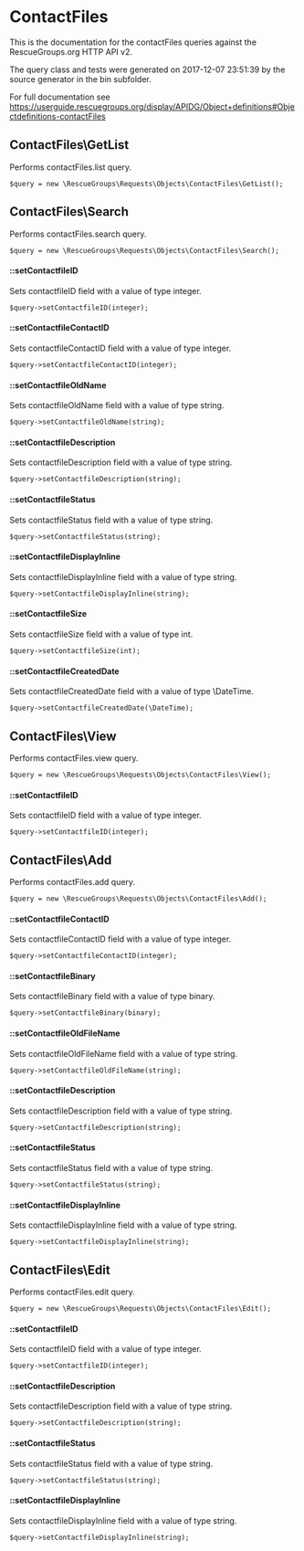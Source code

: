 # ContactFiles

This is the documentation for the contactFiles queries against the RescueGroups.org HTTP API v2.

The query class and tests were generated on 2017-12-07 23:51:39 by the source generator in the bin subfolder.

For full documentation see https://userguide.rescuegroups.org/display/APIDG/Object+definitions#Objectdefinitions-contactFiles

## ContactFiles\GetList

Performs contactFiles.list query.

    $query = new \RescueGroups\Requests\Objects\ContactFiles\GetList();



## ContactFiles\Search

Performs contactFiles.search query.

    $query = new \RescueGroups\Requests\Objects\ContactFiles\Search();

#### ::setContactfileID

Sets contactfileID field with a value of type integer.

    $query->setContactfileID(integer);

#### ::setContactfileContactID

Sets contactfileContactID field with a value of type integer.

    $query->setContactfileContactID(integer);

#### ::setContactfileOldName

Sets contactfileOldName field with a value of type string.

    $query->setContactfileOldName(string);

#### ::setContactfileDescription

Sets contactfileDescription field with a value of type string.

    $query->setContactfileDescription(string);

#### ::setContactfileStatus

Sets contactfileStatus field with a value of type string.

    $query->setContactfileStatus(string);

#### ::setContactfileDisplayInline

Sets contactfileDisplayInline field with a value of type string.

    $query->setContactfileDisplayInline(string);

#### ::setContactfileSize

Sets contactfileSize field with a value of type int.

    $query->setContactfileSize(int);

#### ::setContactfileCreatedDate

Sets contactfileCreatedDate field with a value of type \DateTime.

    $query->setContactfileCreatedDate(\DateTime);



## ContactFiles\View

Performs contactFiles.view query.

    $query = new \RescueGroups\Requests\Objects\ContactFiles\View();

#### ::setContactfileID

Sets contactfileID field with a value of type integer.

    $query->setContactfileID(integer);



## ContactFiles\Add

Performs contactFiles.add query.

    $query = new \RescueGroups\Requests\Objects\ContactFiles\Add();

#### ::setContactfileContactID

Sets contactfileContactID field with a value of type integer.

    $query->setContactfileContactID(integer);

#### ::setContactfileBinary

Sets contactfileBinary field with a value of type binary.

    $query->setContactfileBinary(binary);

#### ::setContactfileOldFileName

Sets contactfileOldFileName field with a value of type string.

    $query->setContactfileOldFileName(string);

#### ::setContactfileDescription

Sets contactfileDescription field with a value of type string.

    $query->setContactfileDescription(string);

#### ::setContactfileStatus

Sets contactfileStatus field with a value of type string.

    $query->setContactfileStatus(string);

#### ::setContactfileDisplayInline

Sets contactfileDisplayInline field with a value of type string.

    $query->setContactfileDisplayInline(string);



## ContactFiles\Edit

Performs contactFiles.edit query.

    $query = new \RescueGroups\Requests\Objects\ContactFiles\Edit();

#### ::setContactfileID

Sets contactfileID field with a value of type integer.

    $query->setContactfileID(integer);

#### ::setContactfileDescription

Sets contactfileDescription field with a value of type string.

    $query->setContactfileDescription(string);

#### ::setContactfileStatus

Sets contactfileStatus field with a value of type string.

    $query->setContactfileStatus(string);

#### ::setContactfileDisplayInline

Sets contactfileDisplayInline field with a value of type string.

    $query->setContactfileDisplayInline(string);





